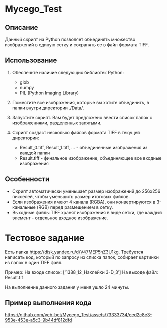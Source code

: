 # Mycego_Test

## Описание

Данный скрипт на Python позволяет объединять множество изображений в единую сетку и сохранять ее в файл формата TIFF.

## Использование

1. Обеспечьте наличие следующих библиотек Python:
   - glob
   - numpy
   - PIL (Python Imaging Library)

2. Поместите все изображения, которые вы хотите объединить, в папки внутри директории ./Data/.

3. Запустите скрипт. Вам будет предложено ввести список папок с изображениями, разделенных запятыми.

4. Скрипт создаст несколько файлов формата TIFF в текущей директории:
   - Result_0.tiff, Result_1.tiff, ... - объединенные изображения из каждой папки
   - Result.tiff - финальное изображение, объединяющее все входные изображения

## Особенности

- Скрипт автоматически уменьшает размер изображений до 256x256 пикселей, чтобы уменьшить размер итоговых файлов.
- Если изображения имеют 4 канала (RGBA), они конвертируются в 3-канальные (RGB) перед размещением в сетку.
- Выходные файлы TIFF хранят изображения в виде сетки, где каждый элемент - отдельное входное изображение.

# Тестовое задание

Есть папка https://disk.yandex.ru/d/V47MEP5hZ3U1kg. Требуется написать код, который по запросу из списка папок, собирает картинки из папок в один TIFF файл.

Пример: 
На входе список: ['1388_12_Наклейки 3-D_3']
На выходе файл: Result.tif

На выполнение данного задания у меня ушло 24 минуты.

## Пример выполнения кода


https://github.com/veb-bet/Mycego_Test/assets/73333734/eed2c8e3-953e-453e-a5c3-9b44df812dfd

